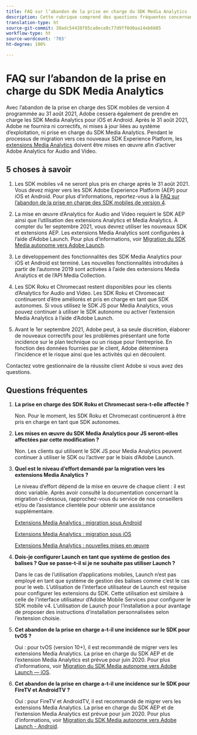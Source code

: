 ```yaml
---
title: FAQ sur l’abandon de la prise en charge du SDK Media Analytics
description: Cette rubrique comprend des questions fréquentes concernant l’abandon de la prise en charge des SDK Media Analytics.
translation-type: ht
source-git-commit: 38adc54438f85ca8ece8c77d9ff0d0aa14eb6605
workflow-type: ht
source-wordcount: '703'
ht-degree: 100%

---
```



# FAQ sur l’abandon de la prise en charge du SDK Media Analytics

Avec l’abandon de la prise en charge des SDK mobiles de version 4 programmée au 31 août 2021, Adobe cessera également de prendre en charge les SDK Media Analytics pour iOS et Android. Après le 31 août 2021, Adobe ne fournira ni correctifs, ni mises à jour liées au système d’exploitation, ni prise en charge du SDK Media Analytics.  Pendant le processus de migration vers ces nouveaux SDK Experience Platform, les [extensions Media Analytics](https://aep-sdks.gitbook.io/docs/using-mobile-extensions/adobe-media-analytics) doivent être mises en œuvre afin d’activer Adobe Analytics for Audio and Video.

## 5 choses à savoir

1. Les SDK mobiles v4 ne seront plus pris en charge après le 31 août 2021. Vous devez migrer vers les SDK Adobe Experience Platform (AEP) pour iOS et Android. Pour plus d’informations, reportez-vous à la [FAQ sur l’abandon de la prise en charge des SDK mobiles de version 4](https://aep-sdks.gitbook.io/docs/version-4-sdk-end-of-support-faq).

1. La mise en œuvre d’Analytics for Audio and Video requiert le SDK AEP ainsi que l’utilisation des extensions Analytics et Media Analytics. À compter du 1er septembre 2021, vous devrez utiliser les nouveaux SDK et extensions AEP.  Les extensions Media Analytics sont configurées à l’aide d’Adobe Launch.  Pour plus d’informations, voir [Migration du SDK Media autonome vers Adobe Launch](https://docs.adobe.com/content/help/fr-FR/media-analytics/using/sdk-implement/sdk-to-launch/sdk-to-launch-migration.html).

1. Le développement des fonctionnalités des SDK Media Analytics pour iOS et Android est terminé.  Les nouvelles fonctionnalités introduites à partir de l’automne 2019 sont activées à l’aide des extensions Media Analytics et de l’API Media Collection.

1. Les SDK Roku et Chromecast restent disponibles pour les clients d’Analytics for Audio and Video. Les SDK Roku et Chromecast continueront d’être améliorés et pris en charge en tant que SDK autonomes.  Si vous utilisez le SDK JS pour Media Analytics, vous pouvez continuer à utiliser le SDK autonome ou activer l’extension Media Analytics à l’aide d’Adobe Launch.

1. Avant le 1er septembre 2021, Adobe peut, à sa seule discrétion, élaborer de nouveaux correctifs pour les problèmes présentant une forte incidence sur le plan technique ou un risque pour l’entreprise. En fonction des données fournies par le client, Adobe déterminera l’incidence et le risque ainsi que les activités qui en découlent.

Contactez votre gestionnaire de la réussite client Adobe si vous avez des questions.

## Questions fréquentes

1. **La prise en charge des SDK Roku et Chromecast sera-t-elle affectée ?&#x200B;**

   Non.  Pour le moment, les SDK Roku et Chromecast continueront à être pris en charge en tant que SDK autonomes.

1. **Les mises en œuvre du SDK Media Analytics pour JS seront-elles affectées par cette modification ?&#x200B;**

   Non.  Les clients qui utilisent le SDK JS pour Media Analytics peuvent continuer à utiliser le SDK ou l’activer par le biais d’Adobe Launch.
&#x200B;
1. **Quel est le niveau d’effort demandé par la migration vers les extensions Media Analytics ?&#x200B;**

   Le niveau d’effort dépend de la mise en œuvre de chaque client : il est donc variable.  Après avoir consulté la documentation concernant la migration ci-dessous, rapprochez-vous du service de nos conseillers et/ou de l’assistance clientèle pour obtenir une assistance supplémentaire.

   [Extensions Media Analytics : migration sous Android](https://docs.adobe.com/content/help/fr-FR/media-analytics/using/sdk-implement/sdk-to-launch/sdk-to-launch-migration-platforms/sdk-to-launch-migration-android.html)

   [Extensions Media Analytics : migration sous iOS](https://docs.adobe.com/content/help/fr-FR/media-analytics/using/sdk-implement/sdk-to-launch/sdk-to-launch-migration-platforms/sdk-to-launch-migration-ios.html)

   [Extensions Media Analytics : nouvelles mises en œuvre](https://aep-sdks.gitbook.io/docs/using-mobile-extensions/adobe-media-analytics)

1. **Dois-je configurer Launch en tant que système de gestion des balises ? Que se passe-t-il si je ne souhaite pas utiliser Launch ?**

   Dans le cas de l’utilisation d’applications mobiles, Launch n’est pas employé en tant que système de gestion des balises comme c’est le cas pour le web.  L’utilisation de l’interface utilisateur de Launch est requise pour configurer les extensions du SDK. Cette utilisation est similaire à celle de l’interface utilisateur d’Adobe Mobile Services pour configurer le SDK mobile v4. L’utilisation de Launch pour l’installation a pour avantage de proposer des instructions d’installation personnalisées selon l’extension choisie.

1. **Cet abandon de la prise en charge a-t-il une incidence sur le SDK pour tvOS ?**

   Oui : pour tvOS (version 10+), il est recommandé de migrer vers les extensions Media Analytics.  La prise en charge du SDK AEP et de l’extension Media Analytics est prévue pour juin 2020.  Pour plus d’informations, voir [Migration du SDK Media autonome vers Adobe Launch — iOS](https://docs.adobe.com/content/help/fr-FR/media-analytics/using/sdk-implement/sdk-to-launch/sdk-to-launch-migration-platforms/sdk-to-launch-migration-ios.html).

1. **Cet abandon de la prise en charge a-t-il une incidence sur le SDK pour FireTV et AndroidTV ?&#x200B;**

   Oui : pour FireTV et AndroidTV, il est recommandé de migrer vers les extensions Media Analytics.  La prise en charge du SDK AEP et de l’extension Media Analytics est prévue pour juin 2020.  Pour plus d’informations, voir [Migration du SDK Media autonome vers Adobe Launch - Android](https://docs.adobe.com/content/help/fr-FR/media-analytics/using/sdk-implement/sdk-to-launch/sdk-to-launch-migration-platforms/sdk-to-launch-migration-android.html).
